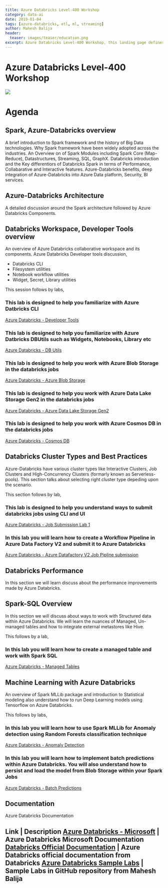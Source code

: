 ```yaml
---
title: Azure Databricks Level-400 Workshop
category: data-ai
date: 2019-01-04
tags: [azure-databricks, etl, ml, streaming]
author: Mahesh Balija
header:
  teaser: images/teaser/education.png
excerpt: Azure Databricks Level-400 Workshop, this landing page defines the structure, content, targeted audience for the Azure Databricks workshop.   
---
```

# Azure Databricks Level-400 Workshop
![](images/az-db-logo.jpg)

# Agenda

## Spark, Azure-Databricks overview

A brief introduction to Spark framework and the history of Big Data technologies. Why Spark framework have been widely adopted across the industries. An Overview on of Spark Modules including Spark Core (Map-Reduce), Datastructures, Streaming, SQL, GraphX. 
Databricks introduction and the Key differentiors of Databricks Spark in terms of Performance, Collabarative and Interactive features.
Azure-Databricks benefits, deep integration of Azure-Databricks into Azure Data platform, Security, BI services.

## Azure-Databricks Architecture

A detailed discussion around the Spark architecture followed by Azure Databricks Components.

## Databricks Workspace, Developer Tools overview

An overview of Azure Databricks collaborative workspace and its components. Azure Databricks Developer tools discussion,

* Databricks CLI
* Filesystem utilities
* Notebook workflow utilities
* Widget, Secret, Library utilities

This session follows by labs, 

### This lab is designed to help you familiarize with Azure Datbricks CLI

<a href="https://github.com/mabalija/azure-databricks-labs/tree/master/db-labs-00-devtools-01-dbcli" target="azuredocs">Azure Databricks - Developer Tools</a>

### This lab is designed to help you familiarize with Azure Datbricks DBUtils such as Widgets, Notebooks, Library etc

<a href="https://github.com/mabalija/azure-databricks-labs/tree/master/db-labs-00-devtools-02-dbutils" target="azuredocs">Azure Databricks - DB Utils</a>

### This lab is designed to help you work with Azure Blob Storage in the databricks jobs

<a href="https://github.com/mabalija/azure-databricks-labs/tree/master/db-labs-01-azdataintegration-01-blobstore" target="azuredocs">Azure Databricks - Azure Blob Storage</a>

### This lab is designed to help you work with Azure Data Lake Storage Gen2 in the databricks jobs

<a href="https://github.com/mabalija/azure-databricks-labs/tree/master/db-labs-01-azdataintegration-02-dlsgen2" target="azuredocs">Azure Databricks - Azure Data Lake Storage Gen2</a>

### This lab is designed to help you work with Azure Cosmos DB in the databricks jobs

<a href="https://github.com/mabalija/azure-databricks-labs/tree/master/db-labs-01-azdataintegration-03-cosmosdb" target="azuredocs">Azure Databricks - Cosmos DB</a>

## Databricks Cluster Types and Best Practices

Azure-Databricks have various cluster types like Interactive Clusters, Job Clusters and High-Concurrency Clusters (formarly known as Serverless-pools). This section talks about selecting right cluster type depeding upon the scenario.

This section follows by lab, 

### This lab is designed to help you understand ways to submit databricks jobs using CLI and UI

<a href="https://github.com/mabalija/azure-databricks-labs/tree/master/db-labs-02-jobsubmit-01-cli-ui" target="azuredocs">Azure Databricks - Job Submission Lab 1</a>

### In this lab you will learn how to create a Workflow Pipeline in Azure Data Factory V2 and submit it to Azure Databricks

<a href="https://github.com/mabalija/azure-databricks-labs/tree/master/db-labs-02-jobsubmit-02-adfv2" target="azuredocs">Azure Databricks - Azure Datafactory V2 Job Pipline submission</a>

## Databricks Performance

In this section we will learn discuss about the performance improvements made by Azure Databricks.

## Spark-SQL Overview

In this section we will discuss about ways to work with Structured data within Azure Databricks. We will learn the nuances of Managed, Un-managed tables and how to integrate external metastores like Hive.

This follows by a lab,

### In this lab you will learn how to create a managed table and work with Spark SQL

<a href="https://github.com/mabalija/azure-databricks-labs/tree/master/db-labs-03-sql-01-localtables" target="azuredocs">Azure Databricks - Managed Tables</a>

## Machine Learning with Azure Databricks

An overview of Spark MLLib package and introduction to Statistical modeling also understand how to run Deep Learning models using Tensorflow on Azure Databricks.

This follows by labs,

### In this lab you will learn how to use Spark MLLib for Anomaly detection using Random Forests classification technique

<a href="https://github.com/mabalija/azure-databricks-labs/tree/master/db-labs-04-ml-01-anomalydetection" target="azuredocs">Azure Databricks - Anomaly Detection</a>

### In this lab you will learn how to implement batch predictions within Azure Databricks. You will also understand how to persist and load the model from Blob Storage within your Spark Jobs

<a href="https://github.com/mabalija/azure-databricks-labs/tree/master/db-labs-04-ml-02-batchpredict" target="azuredocs">Azure Databricks - Batch Predictions</a>

## Documentation

Azure Databricks Documentation

Link | Description
<a href="https://docs.microsoft.com/en-us/azure/azure-databricks/" target="azuredocs">Azure Databricks - Microsoft</a> | Azure Databricks Microsoft Documentation 
<a href="https://docs.azuredatabricks.net/" target="Databricks">Databricks Official Documentation</a> | Azure Databricks official documentation from Databricks
<a href="https://github.com/mabalija/azure-databricks-labs" target="Databricks Labs GitHub Repo, Mahesh Balija">Azure Databricks Sample Labs</a> | Sample Labs in GitHub repository from Mahesh Balija  
------------------------------------------------------------------